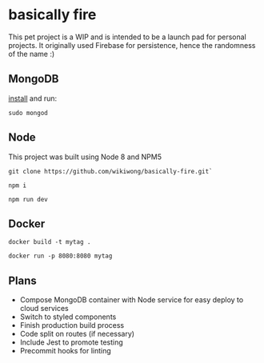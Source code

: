 # basically fire
This pet project is a WIP and is intended to be a launch pad for personal projects. It originally used Firebase for persistence, hence the randomness of the name :)

## MongoDB

[install](https://docs.mongodb.com/getting-started/shell/installation/) and run:

```
sudo mongod
```

## Node

This project was built using Node 8 and NPM5


```
git clone https://github.com/wikiwong/basically-fire.git`

npm i

npm run dev

```

## Docker

```
docker build -t mytag .

docker run -p 8080:8080 mytag

```

## Plans

* Compose MongoDB container with Node service for easy deploy to cloud services
* Switch to styled components
* Finish production build process
* Code split on routes (if necessary)
* Include Jest to promote testing
* Precommit hooks for linting




